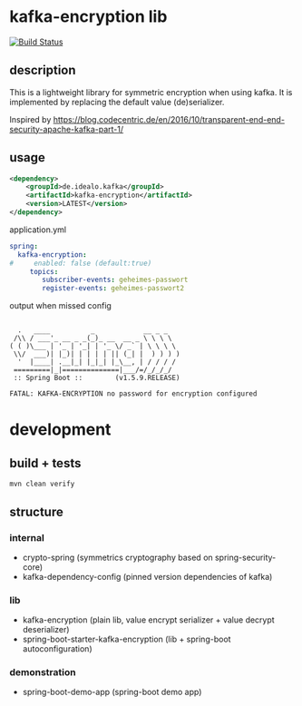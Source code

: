 # kafka-encryption lib

 [![Build Status](https://travis-ci.org/idealo/lib-kafka-encryption.svg?branch=master)](https://travis-ci.org/idealo/logback-redis)

## description
This is a lightweight library for symmetric encryption when using kafka. It is implemented by replacing the default value (de)serializer.

Inspired by https://blog.codecentric.de/en/2016/10/transparent-end-end-security-apache-kafka-part-1/

## usage

```xml
<dependency> 
    <groupId>de.idealo.kafka</groupId>
    <artifactId>kafka-encryption</artifactId>
    <version>LATEST</version>
</dependency>
```

application.yml
```yaml
spring:
  kafka-encryption:
#     enabled: false (default:true)
     topics:
        subscriber-events: geheimes-passwort
        register-events: geheimes-passwort2
```

output when missed config
``` output

  .   ____          _            __ _ _
 /\\ / ___'_ __ _ _(_)_ __  __ _ \ \ \ \
( ( )\___ | '_ | '_| | '_ \/ _` | \ \ \ \
 \\/  ___)| |_)| | | | | || (_| |  ) ) ) )
  '  |____| .__|_| |_|_| |_\__, | / / / /
 =========|_|==============|___/=/_/_/_/
 :: Spring Boot ::        (v1.5.9.RELEASE)

FATAL: KAFKA-ENCRYPTION no password for encryption configured
```


# development

## build + tests
```
mvn clean verify
```

## structure

### internal
- crypto-spring (symmetrics cryptography based on spring-security-core)
- kafka-dependency-config (pinned version dependencies of kafka)

### lib
- kafka-encryption (plain lib, value encrypt serializer + value decrypt deserializer)
- spring-boot-starter-kafka-encryption (lib + spring-boot autoconfiguration)

### demonstration
- spring-boot-demo-app (spring-boot demo app)
